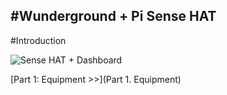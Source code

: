 #Wunderground + Pi Sense HAT
---

#Introduction

![Sense HAT + Dashboard](https://github.com/InitialState/wunderground-sensehat/wiki/img/sensehat_dashboard.jpg)

[Part 1: Equipment >>](Part 1. Equipment)